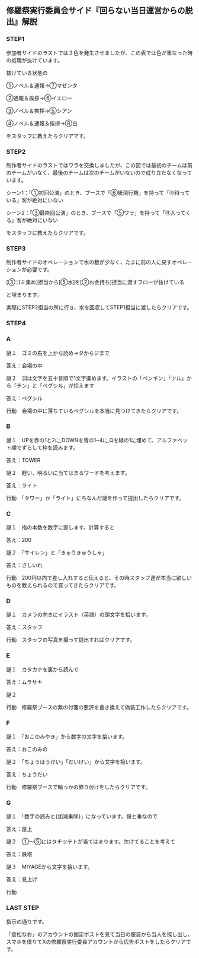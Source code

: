 
## 修羅祭実行委員会サイド『回らない当日運営からの脱出』解説

### STEP1
参加者サイドのラストでは３色を発生させましたが、この表では色が重なった時の処理が抜けています。

抜けている状態の

①ノベル＆通報→⑦マゼンタ

②通報＆挨拶→⑥イエロー

③ノベル＆挨拶→⑤シアン

④ノベル＆通報＆挨拶→⑧白

をスタッフに教えたらクリアです。

### STEP2
制作者サイドのラストではワラを交換しましたが、この図では最初のチームは前のチームがいなく、最後のチームは次のチームがいないので成り立たなくなっています。

シーン1：「①初回公演」のとき、ブースで「⑥紙飛行機」を持って「⑩待っている」客が絶対にいない

シーン2：「③最終回公演」のとき、ブースで「⑤ワラ」を持って「⑪入ってくる」客が絶対にいない

をスタッフに教えたらクリアです。

### STEP3
制作者サイドのオペレーションで水の数が少なく、たまに前の人に戻すオペレーションが必要です。

[③ゴミ集め]担当から[⑤水]を[②お金持ち]担当に渡すフローが抜けている

と埋まります。

実際にSTEP2担当の所に行き、水を回収してSTEP1担当に渡したらクリアです。

### STEP4
### A
謎１　ゴミの右を上から読め→タからジまで

答え：会場の中

謎２　羽は文字を五十音順で1文字進めます。イラストの「ペンギン」「ツル」から「テン」と「ペグシル」が拾えます

答え：ペグシル

行動　会場の中に落ちているペグシルを本当に見つけてきたらクリアです。

### B
謎１　UPを赤の1と2に,DOWNを青の1~4に,Qを緑の1に埋めて、アルファベット順でずらして枠を読みます。

答え：TOWER

謎２　軽い、明るいに当てはまるワードを考えます。

答え：ライト

行動　「タワー」か「ライト」にちなんだ謎を作って提出したらクリアです。
### C
謎１　指の本数を数字に直します。計算すると

答え：200

謎２　「サイレン」と「きゅうきゅうしゃ」

答え：さしいれ

行動　200円以内で差し入れすると伝えると、その時スタッフ達が本当に欲しいものを教えられるので買ってきたらクリアです。
### D
謎１　カメラの向きにイラスト（英語）の頭文字を拾います。

答え：スタッフ

行動　スタッフの写真を撮って提出すればクリアです。
### E
謎１　カタカナを裏から読んで

答え：ムラサキ

謎２　

行動　修羅祭ブースの紫の付箋の悪評を書き換えて偽装工作したらクリアです。
### F
謎１　「おこのみやき」から数字の文字を拾います。

答え：おこのみの

謎２　「ちょうほうけい」「だいけい」から文字を拾います。

答え：ちょうだい

行動　修羅祭ブースで輪っかの飾り付けをしたらクリアです。
### G
謎１　「数字の読みと{加減乗除}」になっています。億と乗なので

答え：屋上

謎２　①〜⑤にはタチツテトが当てはまります。欠けてることを考えて

答え：鉄塔

謎３　MIYAGEから文字を拾います。

答え：見上げ

行動

### LAST STEP
指示の通りです。

「倉松なお」のアカウントの固定ポストを見て当日の服装から当人を探し出し、スマホを借りてXの修羅祭実行委員アカウントから広告ポストをしたらクリアです。
